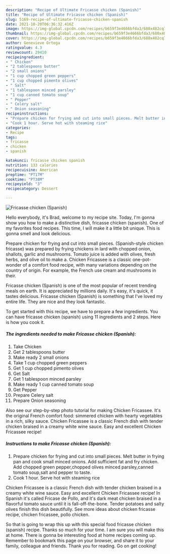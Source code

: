 ```yaml
---
description: "Recipe of Ultimate Fricasse chicken (Spanish)"
title: "Recipe of Ultimate Fricasse chicken (Spanish)"
slug: 5169-recipe-of-ultimate-fricasse-chicken-spanish
date: 2021-10-20T06:36:32.416Z
image: https://img-global.cpcdn.com/recipes/b659f3e4666bfda3/680x482cq70/fricasse-chicken-spanish-recipe-main-photo.jpg
thumbnail: https://img-global.cpcdn.com/recipes/b659f3e4666bfda3/680x482cq70/fricasse-chicken-spanish-recipe-main-photo.jpg
cover: https://img-global.cpcdn.com/recipes/b659f3e4666bfda3/680x482cq70/fricasse-chicken-spanish-recipe-main-photo.jpg
author: Genevieve Ortega
ratingvalue: 4.3
reviewcount: 29410
recipeingredient:
- " Chicken"
- "2 tablespoons butter"
- "2 small onions"
- "1 cup chopped green peppers"
- "1 cup chopped pimento olives"
- " Salt"
- "1 tablespoon minced parsley"
- "1 cup canned tomato soup"
- " Pepper"
- " Celery salt"
- " Onion seasoning"
recipeinstructions:
- "Prepare chicken for frying and cut into small pieces. Melt butter in frying pan and cook small minced onions. Add sufficient fat and fry chicken. Add chopped green pepper,chopped olives minced parsley,canned tomato soup,salt and pepper to taste."
- "Cook 1 hour. Serve hot with steaming rice"
categories:
- Recipe
tags:
- fricasse
- chicken
- spanish

katakunci: fricasse chicken spanish 
nutrition: 133 calories
recipecuisine: American
preptime: "PT17M"
cooktime: "PT38M"
recipeyield: "3"
recipecategory: Dessert

---
```



![Fricasse chicken (Spanish)](https://img-global.cpcdn.com/recipes/b659f3e4666bfda3/680x482cq70/fricasse-chicken-spanish-recipe-main-photo.jpg)

Hello everybody, it's Brad, welcome to my recipe site. Today, I'm gonna show you how to make a distinctive dish, fricasse chicken (spanish). One of my favorites food recipes. This time, I will make it a little bit unique. This is gonna smell and look delicious.

Prepare chicken for frying and cut into small pieces. (Spanish-style chicken fricasse) was prepared by frying chickens in lard with chopped onion, shallots, garlic and mushrooms. Tomato juice is added with olives, fresh herbs, and olive oil to make a. Chicken Fricassee is a classic one-pot-wonder of a comfort food recipe, with many variations depending on the country of origin. For example, the French use cream and mushrooms in their.

Fricasse chicken (Spanish) is one of the most popular of recent trending meals on earth. It is appreciated by millions daily. It's easy, it's quick, it tastes delicious. Fricasse chicken (Spanish) is something that I've loved my entire life. They are nice and they look fantastic.


To get started with this recipe, we have to prepare a few ingredients. You can have fricasse chicken (spanish) using 11 ingredients and 2 steps. Here is how you cook it.

<!--inarticleads1-->

##### The ingredients needed to make Fricasse chicken (Spanish):

1. Take  Chicken
1. Get 2 tablespoons butter
1. Make ready 2 small onions
1. Take 1 cup chopped green peppers
1. Get 1 cup chopped pimento olives
1. Get  Salt
1. Get 1 tablespoon minced parsley
1. Make ready 1 cup canned tomato soup
1. Get  Pepper
1. Prepare  Celery salt
1. Prepare  Onion seasoning


Also see our step-by-step photo tutorial for making Chicken Fricassee. It&#39;s the original French comfort food: simmered chicken with hearty vegetables in a rich, silky sauce. Chicken Fricassee is a classic French dish with tender chicken braised in a creamy white wine sauce. Easy and excellent Chicken Fricassee recipe! 

<!--inarticleads2-->

##### Instructions to make Fricasse chicken (Spanish):

1. Prepare chicken for frying and cut into small pieces. Melt butter in frying pan and cook small minced onions. Add sufficient fat and fry chicken. Add chopped green pepper,chopped olives minced parsley,canned tomato soup,salt and pepper to taste.
1. Cook 1 hour. Serve hot with steaming rice


Chicken Fricassee is a classic French dish with tender chicken braised in a creamy white wine sauce. Easy and excellent Chicken Fricassee recipe! In Spanish it&#39;s called Fricase de Pollo, and it&#39;s dark meat chicken braised in a flavorful tomato sauce until it is fall-off-the-bone. Tender potatoes and salty olives finish this dish beautifully. See more ideas about chicken fricasse recipe, chicken fricassee, pollo chicken. 

So that is going to wrap this up with this special food fricasse chicken (spanish) recipe. Thanks so much for your time. I am sure you will make this at home. There is gonna be interesting food at home recipes coming up. Remember to bookmark this page on your browser, and share it to your family, colleague and friends. Thank you for reading. Go on get cooking!
